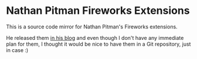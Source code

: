 # Nathan Pitman Fireworks Extensions

This is a source code mirror for Nathan Pitman's Fireworks extensions.

He released them [in his blog](http://nathanpitman.com/610/source-code-for-my-fireworks-extensions) and even though I don't have any immediate plan for them, I thought it would be nice to have them in a Git repository, just in case :)
